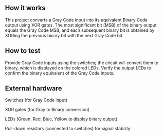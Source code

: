 <!---

This file is used to generate your project datasheet. Please fill in the information below and delete any unused
sections.

You can also include images in this folder and reference them in the markdown. Each image must be less than
512 kb in size, and the combined size of all images must be less than 1 MB.
-->
## How it works

This project converts a Gray Code input into its equivalent Binary Code output using XOR gates. The most significant bit (MSB) of the binary output equals the Gray Code MSB, and each subsequent binary bit is obtained by XORing the previous binary bit with the next Gray Code bit.

## How to test

Provide Gray Code inputs using the switches; the circuit will convert them to binary, which is displayed on the colored LEDs. Verify the output LEDs to confirm the binary equivalent of the Gray Code inputs.

## External hardware
Switches (for Gray Code input)

XOR gates (for Gray to Binary conversion)

LEDs (Green, Red, Blue, Yellow to display binary output)

Pull-down resistors (connected to switches) for signal stability
